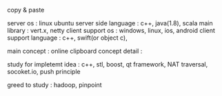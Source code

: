 copy & paste

server os : linux ubuntu
server side language  :  c++, java(1.8), scala
main library : vert.x, netty
client support os : windows, linux, ios, android
client support language : c++, swift(or object c), 

main concept : online clipboard 
concept detail : 

study for impletemt idea : c++, stl, boost, qt framework, NAT traversal, socoket.io, push principle 


greed to study : hadoop, pinpoint
